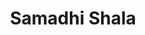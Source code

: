 ---
layout: project
slug: samadhi-shala
title: Samadhi Shala
title_html: Samadhi<br>Shala
description_html: For this project, our aim was to portray the yoga studio as a traditional, simple space with selection of four class types, each led by one of three dedicated instructors. We wanted something feminine, to balance the masqueline method of yoga that the studio offers. The project needed a minimal site, easy for members to navigate, and a platform that facilitated seamless online bookings.<br><br>To realize our intention of streamlining offerings and simplifying the booking process for the client's members, we executed the following strategies.<br><br><ul><li>Designed a simple homepage to highlight the four types of classes offered and three qualified teachers.</li><li>Integrated an affordable, branded scheduling system, allowing members to save it as a convenient application on their mobile devise.</li><li>Crafted a clean and user-friendly four-page website design, ensuring effortless navigation for visitors and optimizing the conversion rate, transforming visitors into loyal members.</li><li>Implememnted a robust SEO strategy, making it effortless for prospective members to find their studio with a quick Google search.</li></ul>The outcome was a minimalist, feminine website that easily facilitates booking for both current and potential members. It elegantly conveyed the yoga studio's brand essence, making it a seamless experience for anyone seeking traditional ashtanga yoga classes within Paris.

featured-image: /images/portfolio-projects/samadhi-shala/samadhi-shala-featured-image.jpg
gallery: 
  - image: /images/portfolio-projects/samadhi-shala/samadhi-shala-mobile.jpg
    alt-text: Mobile View of Samadhi Studio's Website
  - image: /images/portfolio-projects/samadhi-shala/samadhi-shala-laptop.jpg
    alt-text: Laptop View of Samadhi Studio's Website
  - image: /images/portfolio-projects/samadhi-shala/samadhi-shala-tablet-alt.jpg
    alt-text: Stylish Desk Space 
domain: https://samadhishala.embodiedcreativeagency.com
seo: 
  title: Yoga Studio Website
  description: Discover our approach to this Yoga Studio website project, featuring a branded online booking system, strategic website design, and a robust SEO strategy, perfectly aligned with their feminine, minimalistic brand strategy.
  keywords: Yoga Studio Website Design, Yoga Studio Website Development, Branded Online Booking System
  social_image: /images/portfolio-projects/samadhi-shala/samadhi-shala-mobile.jpg
  hide-from-google: false
---
